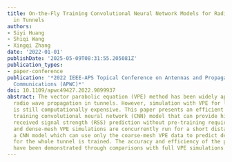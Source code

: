 ```yaml
---
title: On-the-Fly Training Convolutional Neural Network Models for Radio Wave Propagation
  in Tunnels
authors:
- Siyi Huang
- Shiqi Wang
- Xingqi Zhang
date: '2022-01-01'
publishDate: '2025-05-09T08:31:55.205081Z'
publication_types:
- paper-conference
publication: '*2022 IEEE-APS Topical Conference on Antennas and Propagation in Wireless
  Communications (APWC)*'
doi: 10.1109/apwc49427.2022.9899937
abstract: The vector parabolic equation (VPE) method has been widely applied to modeling
  radio wave propagation in tunnels. However, simulation with VPE for long tunnels
  is still computationally expensive. This paper presents an efficient on-the-fly
  training convolutional neural network (CNN) model that can provide high-fidelity
  received signal strength (RSS) prediction without pre-training requirement. Coarse-mesh
  and dense-mesh VPE simulations are concurrently run for a short distance, while
  a CNN model which can use only the coarse-mesh VPE data to predict dense-mesh results
  for the whole tunnel is trained. The accuracy and efficiency of the proposed model
  have been demonstrated through comparisons with full VPE simulations.
---
```

